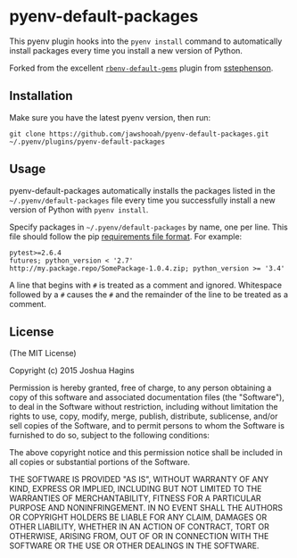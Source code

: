 # pyenv-default-packages

This pyenv plugin hooks into the `pyenv install` command to
automatically install packages every time you install a new version of
Python.

Forked from the excellent [`rbenv-default-gems`][1] plugin from [sstephenson][2].

## Installation

Make sure you have the latest pyenv version, then run:

    git clone https://github.com/jawshooah/pyenv-default-packages.git ~/.pyenv/plugins/pyenv-default-packages

## Usage

pyenv-default-packages automatically installs the packages listed in the
`~/.pyenv/default-packages` file every time you successfully install a new
version of Python with `pyenv install`.

Specify packages in `~/.pyenv/default-packages` by name, one per line. This
file should follow the pip [requirements file format][3]. For example:

    pytest>=2.6.4
    futures; python_version < '2.7'
    http://my.package.repo/SomePackage-1.0.4.zip; python_version >= '3.4'

A line that begins with `#` is treated as a comment and ignored. Whitespace
followed by a `#` causes the `#` and the remainder of the line to be treated
as a comment.

## License

(The MIT License)

Copyright (c) 2015 Joshua Hagins

Permission is hereby granted, free of charge, to any person obtaining
a copy of this software and associated documentation files (the
"Software"), to deal in the Software without restriction, including
without limitation the rights to use, copy, modify, merge, publish,
distribute, sublicense, and/or sell copies of the Software, and to
permit persons to whom the Software is furnished to do so, subject to
the following conditions:

The above copyright notice and this permission notice shall be
included in all copies or substantial portions of the Software.

THE SOFTWARE IS PROVIDED "AS IS", WITHOUT WARRANTY OF ANY KIND,
EXPRESS OR IMPLIED, INCLUDING BUT NOT LIMITED TO THE WARRANTIES OF
MERCHANTABILITY, FITNESS FOR A PARTICULAR PURPOSE AND
NONINFRINGEMENT. IN NO EVENT SHALL THE AUTHORS OR COPYRIGHT HOLDERS BE
LIABLE FOR ANY CLAIM, DAMAGES OR OTHER LIABILITY, WHETHER IN AN ACTION
OF CONTRACT, TORT OR OTHERWISE, ARISING FROM, OUT OF OR IN CONNECTION
WITH THE SOFTWARE OR THE USE OR OTHER DEALINGS IN THE SOFTWARE.

[1]: https://github.com/sstephenson/rbenv-default-gems
[2]: https://github.com/sstephenson
[3]: https://pip.pypa.io/en/latest/reference/pip_install.html#requirements-file-format
